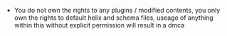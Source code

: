 - You do not own the rights to any plugins / modified contents, you only own the rights to default helix and schema files, useage of anything within this without explicit permission will result in a dmca
